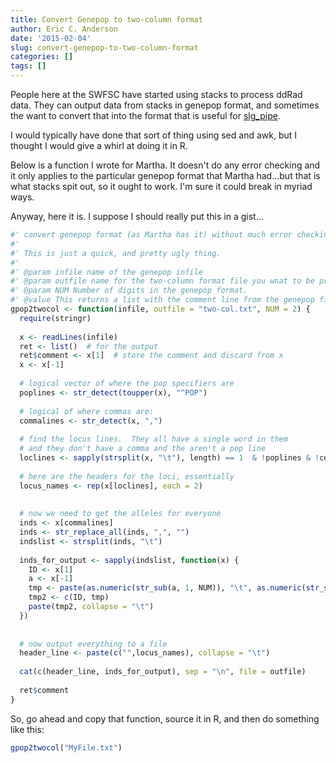```yaml
---
title: Convert Genepop to two-column format
author: Eric C. Anderson
date: '2015-02-04'
slug: convert-genepop-to-two-column-format
categories: []
tags: []
---
```



People here at the SWFSC have started using stacks to process ddRad data.  They can output
data from stacks in genepop format, and sometimes the want to convert that into the format
that is useful for [slg_pipe](https://github.com/eriqande/slg_pipe.git).

I would typically have done that sort of thing using sed and awk, but I thought I would
give a whirl at doing it in R.  

Below is a function I wrote for Martha.  It doesn't do any error checking and it only applies
to the particular genepop format that Martha had...but that is what stacks spit out,
so it ought to work.  I'm sure it could break in myriad ways. 

Anyway, here it is.  I suppose I should really  put this in a gist...

```r
#' convert genepop format (as Martha has it) without much error checking
#' 
#' This is just a quick, and pretty ugly thing.
#'
#' @param infile name of the genepop infile
#' @param outfile name for the two-column format file you wnat to be produced
#' @param NUM Number of digits in the genepop format. 
#' @value This returns a list with the comment line from the genepop file that has been processed.
gpop2twocol <- function(infile, outfile = "two-col.txt", NUM = 2) {
  require(stringr)
  
  x <- readLines(infile)
  ret <- list()  # for the output
  ret$comment <- x[1]  # store the comment and discard from x
  x <- x[-1]
  
  # logical vector of where the pop specifiers are
  poplines <- str_detect(toupper(x), "^POP")
  
  # logical of where commas are:
  commalines <- str_detect(x, ",")
  
  # find the locus lines.  They all have a single word in them
  # and they don't have a comma and the aren't a pop line
  loclines <- sapply(strsplit(x, "\t"), length) == 1  & !poplines & !commalines 
  
  # here are the headers for the loci, essentially
  locus_names <- rep(x[loclines], each = 2)
  
  
  # now we need to get the alleles for everyone
  inds <- x[commalines]
  inds <- str_replace_all(inds, ",", "")
  indslist <- strsplit(inds, "\t")
  
  inds_for_output <- sapply(indslist, function(x) {
    ID <- x[1]
    a <- x[-1]
    tmp <- paste(as.numeric(str_sub(a, 1, NUM)), "\t", as.numeric(str_sub(a, NUM+1, 2 * NUM)), sep="")
    tmp2 <- c(ID, tmp)
    paste(tmp2, collapse = "\t")
  })
  
  
  # now output everything to a file
  header_line <- paste(c("",locus_names), collapse = "\t")
  
  cat(c(header_line, inds_for_output), sep = "\n", file = outfile)
  
  ret$comment
}
```

So, go ahead and copy that function, source it in R, and then do something like this:

```r
gpop2twocol("MyFile.txt")
```